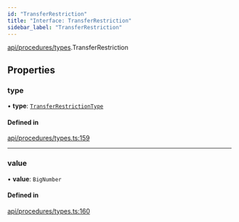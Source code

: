 ```yaml
---
id: "TransferRestriction"
title: "Interface: TransferRestriction"
sidebar_label: "TransferRestriction"
---
```


[api/procedures/types](../../../../../modules/API/Procedures/Types/Types.md).TransferRestriction

## Properties

### type

• **type**: [`TransferRestrictionType`](../../../../../enums/API/Procedures/Types/TransferRestrictionType/TransferRestrictionType.md)

#### Defined in

[api/procedures/types.ts:159](https://github.com/PolymeshAssociation/polymesh-sdk/blob/372a67e5d/src/api/procedures/types.ts#L159)

___

### value

• **value**: `BigNumber`

#### Defined in

[api/procedures/types.ts:160](https://github.com/PolymeshAssociation/polymesh-sdk/blob/372a67e5d/src/api/procedures/types.ts#L160)
